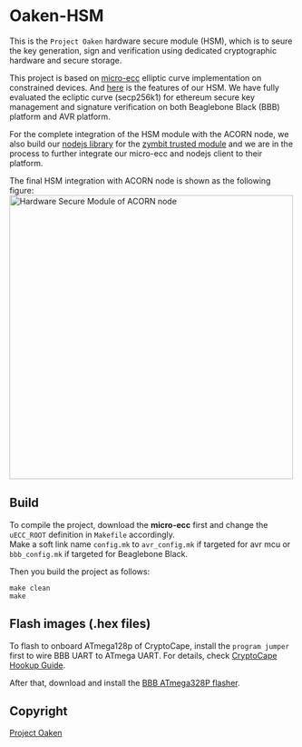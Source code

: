 # Oaken-HSM

This is the `Project Oaken` hardware secure module (HSM), which is to seure the key generation, 
sign and verification using dedicated cryptographic hardware and secure storage.

This project is based on [micro-ecc](https://github.com/shuangjj/micro-ecc) elliptic curve implementation on constrained devices.
And [here](OakenHSM_Features.md) is the features of our HSM. We have fully evaluated the ecliptic curve (secp256k1) for ethereum secure key management and signature verification on both Beaglebone Black (BBB) platform and AVR platform.

For the complete integration of the HSM module with the ACORN node, we also build our [nodejs library](https://github.com/Project-Oaken/zymkey) for the [zymbit trusted module](https://zymbit.com/zymkey/) and we are in the process to further integrate our micro-ecc and nodejs client to their platform.

The final HSM integration with ACORN node is shown as the following figure:
<img src="/imgs/SecurityGateway.png" width="500" alt="Hardware Secure Module of ACORN node">

## Build

To compile the project, download the **micro-ecc** first and change the `uECC_ROOT` 
definition in `Makefile` accordingly.   
Make a soft link name `config.mk` to `avr_config.mk` if targeted for avr mcu or `bbb_config.mk` 
if targeted for Beaglebone Black.   

Then you build the project as follows:
```
make clean
make
```
## Flash images (.hex files)

To flash to onboard ATmega128p of CryptoCape, install the `program jumper` first 
to wire BBB UART to ATmega UART. For details, check [CryptoCape Hookup Guide].

After that, download and install the [BBB ATmega328P flasher].

## Copyright

[Project Oaken](https://github.com/Project-Oaken)


[CryptoCape Hookup Guide]:https://learn.sparkfun.com/tutorials/cryptocape-hookup-guide
[BBB ATmega328P flasher]: https://github.com/jbdatko/BBB_ATmega328P_flasher

